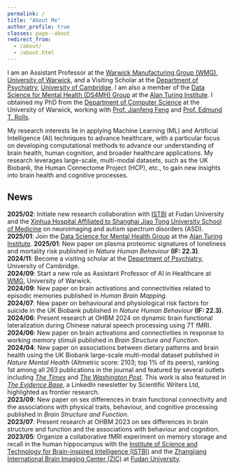 ```yaml
---
permalink: /
title: "About Me"
author_profile: true
classes: page--about
redirect_from: 
  - /about/
  - /about.html
---
```


I am an Assistant Professor at the <a href="https://warwick.ac.uk/fac/sci/wmg/" target="_blank">Warwick Manufacturing Group (WMG)</a>, <a href="https://warwick.ac.uk/" target="_blank">University of Warwick</a>, and a Visiting Scholar at the <a href="https://www.psychiatry.cam.ac.uk/" target="_blank">Department of Psychiatry</a>, <a href="https://www.cam.ac.uk/" target="_blank">University of Cambridge</a>. I am also a member of the <a href="https://www.turing.ac.uk/research/interest-groups/data-science-mental-health" target="_blank">Data Science for Mental Health (DS4MH) Group</a> at the <a href="https://www.turing.ac.uk/" target="_blank">Alan Turing Institute</a>. I obtained my PhD from the <a href="https://warwick.ac.uk/fac/sci/dcs/" target="_blank">Department of Computer Science</a> at the University of Warwick, working with <a href="https://www.dcs.warwick.ac.uk/~feng/" target="_blank">Prof. Jianfeng Feng</a> and <a href="https://www.oxcns.org/profile.html" target="_blank">Prof. Edmund T. Rolls</a>.

My research interests lie in applying Machine Learning (ML) and Artificial Intelligence (AI) techniques to advance healthcare, with a particular focus on developing computational methods to advance our understanding of brain health, human cognition, and broader healthcare applications. My research leverages large-scale, multi-modal datasets, such as the UK Biobank, the Human Connectome Project (HCP), etc., to gain new insights into brain health and cognitive processes.

## News

**2025/02**: Initiate new research collaboration with <a href="https://istbi.fudan.edu.cn/lnen/" target="_blank">ISTBI</a> at Fudan University and the <a href="https://www.xinhuamed.com.cn/eng/" target="_blank">Xinhua Hospital Affiliated to Shanghai Jiao Tong University School of Medicine</a> on neuroimaging and autism spectrum disorders (ASD).  
**2025/01**: Join the <a href="https://www.turing.ac.uk/research/interest-groups/data-science-mental-health" target="_blank">Data Science for Mental Health Group</a> at the <a href="https://www.turing.ac.uk/" target="_blank">Alan Turing Institute</a>. 
**2025/01**: New paper on plasma proteomic signatures of loneliness and mortality risk published in *Nature Human Behaviour* **(IF: 22.3)**.  
**2024/11**: Become a visiting scholar at the <a href="https://www.psychiatry.cam.ac.uk/" target="_blank">Department of Psychiatry</a>, University of Cambridge.  
**2024/09**: Start a new role as Assistant Professor of AI in Healthcare at <a href="https://warwick.ac.uk/fac/sci/wmg/" target="_blank">WMG</a>, University of Warwick.  
**2024/09**: New paper on brain activations and connectivities related to episodic memories published in *Human Brain Mapping*.  
**2024/07**: New paper on behavioural and physiological risk factors for suicide in the UK Biobank published in *Nature Human Behaviour* **(IF: 22.3)**.  
**2024/06**: Present research at OHBM 2024 on dynamic brain functional lateralization during Chinese natural speech processing using 7T fMRI.  
**2024/06**: New paper on brain activations and connectivities in response to working memory stimuli published in *Brain Structure and Function*.  
**2024/04**: New paper on associations between dietary patterns and brain health using the UK Biobank large-scale multi-modal dataset published in *Nature Mental Health* (Altmetric score: 2103; top 1% of its peers), ranking 1st among all 263 publications in the journal and featured by several outlets including <a href="https://www.thetimes.com/life-style/health-fitness/article/what-to-eat-to-boost-your-brain-its-all-about-balance-x8dqtks93" target="_blank">*The Times*</a> and <a href="https://www.washingtonpost.com/wellness/2024/05/15/balanced-diet-mental-health-brain/" target="_blank">*The Washington Post*</a>. This work is also featured in <a href="https://www.linkedin.com/pulse/you-what-eat-scientific-medical-communication-tvgke/?trackingId=4mup%2Fb4ZR7C9EpAl%2FjA%2Bpg%3D%3D" target="_blank">*The Evidence Base*</a>, a LinkedIn newsletter by Scientific Writers Ltd, highlighted as frontier research.  
**2023/09**: New paper on sex differences in brain functional connectivity and the associations with physical traits, behaviour, and cognitive processing published in *Brain Structure and Function*.  
**2023/07**: Present research at OHBM 2023 on sex differences in brain structure and function and the associations with behaviour and cognition.  
**2023/05**: Organize a collaborative fMRI experiment on memory storage and recall in the human hippocampus with the <a href="https://istbi.fudan.edu.cn/lnen/" target="_blank">Institute of Science and Technology for Brain-inspired Intelligence (ISTBI)</a> and the <a href="https://istbi.fudan.edu.cn/lnen/Research/Platforms/Centre_for_Biomedical_Imaging_ZIC_.htm" target="_blank">Zhangjiang International Brain Imaging Center (ZIC)</a> at <a href="https://www.fudan.edu.cn/en/" target="_blank">Fudan University</a>.
